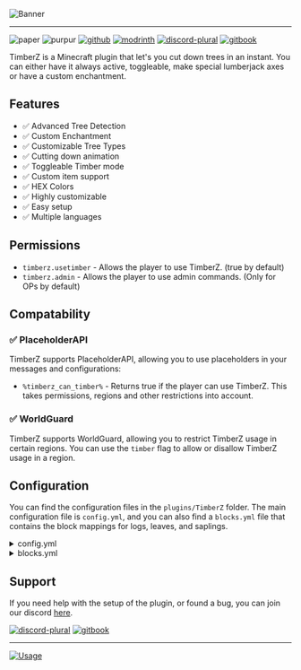 ![Banner](https://cdn.modrinth.com/data/hjNMOOnF/images/e8fb857eda4377a96bcc794f13835ea85c83c126.png)

---

![paper](https://cdn.jsdelivr.net/npm/@intergrav/devins-badges@3/assets/compact/supported/paper_vector.svg)
![purpur](https://cdn.jsdelivr.net/npm/@intergrav/devins-badges@3/assets/compact/supported/purpur_vector.svg)
[![github](https://cdn.jsdelivr.net/npm/@intergrav/devins-badges@3/assets/compact/available/github_vector.svg)](https://github.com/ZetaPlugins/TimberZ)
[![modrinth](https://cdn.jsdelivr.net/npm/@intergrav/devins-badges@3/assets/compact/available/modrinth_vector.svg)](https://modrinth.com/project/timberz)
[![discord-plural](https://cdn.jsdelivr.net/npm/@intergrav/devins-badges@3/assets/compact/social/discord-plural_vector.svg)](https://strassburger.org/discord)
[![gitbook](https://cdn.jsdelivr.net/npm/@intergrav/devins-badges@3/assets/compact/documentation/gitbook_vector.svg)](https://docs.zetaplugins.com/timberz)

TimberZ is a Minecraft plugin that let's you cut down trees in an instant. You can either have it always active, toggleable, make special lumberjack axes or have a custom enchantment.

## Features
- ✅ Advanced Tree Detection
- ✅ Custom Enchantment
- ✅ Customizable Tree Types
- ✅ Cutting down animation
- ✅ Toggleable Timber mode
- ✅ Custom item support
- ✅ HEX Colors
- ✅ Highly customizable
- ✅ Easy setup
- ✅ Multiple languages

## Permissions

- `timberz.usetimber` - Allows the player to use TimberZ. (true by default)
- `timberz.admin` - Allows the player to use admin commands. (Only for OPs by default)

## Compatability

### ✅ PlaceholderAPI

TimberZ supports PlaceholderAPI, allowing you to use placeholders in your messages and configurations:

- `%timberz_can_timber%` - Returns true if the player can use TimberZ. This takes permissions, regions and other restrictions into account.

### ✅ WorldGuard

TimberZ supports WorldGuard, allowing you to restrict TimberZ usage in certain regions. You can use the `timber` flag to allow or disallow TimberZ usage in a region.

## Configuration

You can find the configuration files in the `plugins/TimberZ` folder. The main configuration file is `config.yml`, and you can also find a `blocks.yml` file that contains the block mappings for logs, leaves, and saplings.

<details>
<summary>config.yml</summary>

```yml
#   _______ _           _                 ______
#  |__   __(_)         | |               |___  /
#     | |   _ _ __ ___ | |__   ___ _ __     / /
#     | |  | | '_ ` _ \| '_ \ / _ \ '__|   / /
#     | |  | | | | | | | |_) |  __/ |     / /__
#     |_|  |_|_| |_| |_|_.__/ \___|_|    /_____|

# === COLOR CODES ===
# This plugin supports old color codes like: &c, &l, &o, etc.
# It also supports MiniMessage, a more advanced way to format messages:
# https://docs.advntr.dev/minimessage/format.html
# With MiniMessage, you can add HEX colors, gradients, hover and click events, etc.


# === GENERAL SETTINGS ===

# If set to true, LifeStealZ will check for updates and let you know if there's a newer version
checkForUpdates: true

# Set the language to any code found in the "lang" folder (don't add the .yml extension)
# You can add your own language files. Use https://github.com/ZetaPlugins/TimberZ/tree/main/src/main/resources/lang/en-US.yml as a template
# If you want to help translating the plugin, please refer to this article: https://docs.zetaplugins.com/#contributing
#  | en-US | de-DE |
lang: "en-US"

# The accent color of the plugin. This color replaces %ac% in the lang files.
accentColor: "<#00D26A>"


# === TIMBER SETTINGS ===

# Regardless of the settings below, you can disallow TimberZ for a specific player by disallowing them the "timberz.usetimber" permission.

# If set to true, players can enable or disable timber mode by pressing F with a qualifying axe in hand
toggleTimber: true

# If set to true, you can only use axes that have the "Timber" enchantment which can be applied like a normal Enchantment.
requireCustomEnchant: true

# If set to true, you can only use axes with a customModelData value in the list below
restrictAxeModelData: false

# If restrictAxeModelData is set to true, you can only use axes with a customModelData value in this list
allowedModelData:
- 100

# If set to true, TimberZ will replant the tree after cutting it down
replant: true

# Modify how much durability is removed from the axe when cutting down a tree
# Formula: logCount * durabilityMultiplier
durabilityMultiplier: 1.0

# The minimum durability the axe must have after cutting down a tree
minDurability: 10

# Send a message to the player when they try to use timber mode in a WorldGuard region that does not allow it
messageOnRegionViolation: false


# === TREE DETECTION ===

# Only change these settings if you know what you are doing!
# These are used to detect trees and their leaves and are already fine tuned.

leavesSearchRadius: 4
maxTreeSize: 500
maxSearchRadius: 1
diagonalSearchRange: 2
minLeavesRequired: 5
minLogsRequired: 3
```

</details>

<details>
<summary>blocks.yml</summary>

```yml
logToLeafMap:
  - "OAK_LOG:OAK_LEAVES"
  - "BIRCH_LOG:BIRCH_LEAVES"
  - "SPRUCE_LOG:SPRUCE_LEAVES"
  - "JUNGLE_LOG:JUNGLE_LEAVES"
  - "ACACIA_LOG:ACACIA_LEAVES"
  - "DARK_OAK_LOG:DARK_OAK_LEAVES"
  - "MANGROVE_LOG:MANGROVE_LEAVES"
  - "CHERRY_LOG:CHERRY_LEAVES"
  - "STRIPPED_OAK_LOG:OAK_LEAVES"
  - "STRIPPED_BIRCH_LOG:BIRCH_LEAVES"
  - "STRIPPED_SPRUCE_LOG:SPRUCE_LEAVES"
  - "STRIPPED_JUNGLE_LOG:JUNGLE_LEAVES"
  - "STRIPPED_ACACIA_LOG:ACACIA_LEAVES"
  - "STRIPPED_DARK_OAK_LOG:DARK_OAK_LEAVES"
  - "STRIPPED_MANGROVE_LOG:MANGROVE_LEAVES"
  - "STRIPPED_CHERRY_LOG:CHERRY_LEAVES"
  - "PALE_OAK_LOG:PALE_OAK_LEAVES"

logToSaplingMap:
  - "OAK_LOG:OAK_SAPLING"
  - "BIRCH_LOG:BIRCH_SAPLING"
  - "SPRUCE_LOG:SPRUCE_SAPLING"
  - "JUNGLE_LOG:JUNGLE_SAPLING"
  - "ACACIA_LOG:ACACIA_SAPLING"
  - "DARK_OAK_LOG:DARK_OAK_SAPLING"
  - "MANGROVE_LOG:MANGROVE_PROPAGULE"
  - "CHERRY_LOG:CHERRY_SAPLING"
  - "STRIPPED_OAK_LOG:OAK_SAPLING"
  - "STRIPPED_BIRCH_LOG:BIRCH_SAPLING"
  - "STRIPPED_SPRUCE_LOG:SPRUCE_SAPLING"
  - "STRIPPED_JUNGLE_LOG:JUNGLE_SAPLING"
  - "STRIPPED_ACACIA_LOG:ACACIA_SAPLING"
  - "STRIPPED_DARK_OAK_LOG:DARK_OAK_SAPLING"
  - "STRIPPED_MANGROVE_LOG:MANGROVE_PROPAGULE"
  - "STRIPPED_CHERRY_LOG:CHERRY_SAPLING"
  - "PALE_OAK_LOG:PALE_OAK_SAPLING"

leafBlocks:
  - "OAK_LEAVES"
  - "BIRCH_LEAVES"
  - "SPRUCE_LEAVES"
  - "JUNGLE_LEAVES"
  - "ACACIA_LEAVES"
  - "DARK_OAK_LEAVES"
  - "MANGROVE_LEAVES"
  - "CHERRY_LEAVES"

axes:
  - "WOODEN_AXE"
  - "STONE_AXE"
  - "GOLDEN_AXE"
  - "IRON_AXE"
  - "DIAMOND_AXE"
  - "NETHERITE_AXE"
```

</details>

## Support

If you need help with the setup of the plugin, or found a bug, you can join our discord [here](https://strassburger.org/discord).

[![discord-plural](https://cdn.jsdelivr.net/npm/@intergrav/devins-badges@3/assets/compact/social/discord-plural_vector.svg)](https://strassburger.org/discord)
[![gitbook](https://cdn.jsdelivr.net/npm/@intergrav/devins-badges@3/assets/compact/documentation/gitbook_vector.svg)](https://docs.zetaplugins.com/timberz)

---

[![Usage](https://bstats.org/signatures/bukkit/TimberZ.svg)](https://bstats.org/plugin/bukkit/TimberZ/25743)